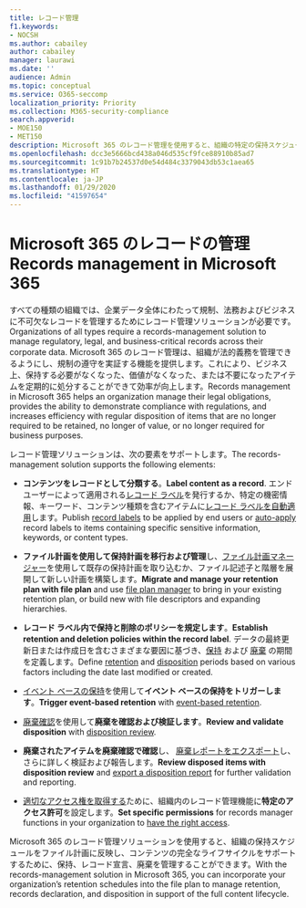 ```yaml
---
title: レコード管理
f1.keywords:
- NOCSH
ms.author: cabailey
author: cabailey
manager: laurawi
ms.date: ''
audience: Admin
ms.topic: conceptual
ms.service: O365-seccomp
localization_priority: Priority
ms.collection: M365-security-compliance
search.appverid:
- MOE150
- MET150
description: Microsoft 365 のレコード管理を使用すると、組織の特定の保持スケジュールをファイル計画に適用し、コンテンツの完全なライフサイクルをサポートするために、保持、レコード宣言、廃棄を管理することができます。
ms.openlocfilehash: dcc3e5666bcd438a046d535cf9fce88910b85ad7
ms.sourcegitcommit: 1c91b7b24537d0e54d484c3379043db53c1aea65
ms.translationtype: HT
ms.contentlocale: ja-JP
ms.lasthandoff: 01/29/2020
ms.locfileid: "41597654"
---
```

# <a name="records-management-in-microsoft-365"></a><span data-ttu-id="a12eb-103">Microsoft 365 のレコードの管理</span><span class="sxs-lookup"><span data-stu-id="a12eb-103">Records management in Microsoft 365</span></span>

<span data-ttu-id="a12eb-104">すべての種類の組織では、企業データ全体にわたって規制、法務およびビジネスに不可欠なレコードを管理するためにレコード管理ソリューションが必要です。</span><span class="sxs-lookup"><span data-stu-id="a12eb-104">Organizations of all types require a records-management solution to manage regulatory, legal, and business-critical records across their corporate data.</span></span> <span data-ttu-id="a12eb-105">Microsoft 365 のレコード管理は、組織が法的義務を管理できるようにし、規制の遵守を実証する機能を提供します。これにより、ビジネス上、保持する必要がなくなった、価値がなくなった、または不要になったアイテムを定期的に処分することができて効率が向上します。</span><span class="sxs-lookup"><span data-stu-id="a12eb-105">Records management in Microsoft 365 helps an organization manage their legal obligations, provides the ability to demonstrate compliance with regulations, and increases efficiency with regular disposition of items that are no longer required to be retained, no longer of value, or no longer required for business purposes.</span></span>

<span data-ttu-id="a12eb-106">レコード管理ソリューションは、次の要素をサポートします。</span><span class="sxs-lookup"><span data-stu-id="a12eb-106">The records-management solution supports the following elements:</span></span>

- <span data-ttu-id="a12eb-107">**コンテンツをレコードとして分類する**。</span><span class="sxs-lookup"><span data-stu-id="a12eb-107">**Label content as a record**.</span></span> <span data-ttu-id="a12eb-108">エンド ユーザーによって適用される[レコード ラベル](records.md)を発行するか、特定の機密情報、キーワード、コンテンツ種類を含むアイテムに[レコード ラベルを自動適用](labels.md#applying-a-retention-label-automatically-based-on-conditions)します。</span><span class="sxs-lookup"><span data-stu-id="a12eb-108">Publish [record labels](records.md) to be applied by end users or [auto-apply](labels.md#applying-a-retention-label-automatically-based-on-conditions) record labels to items containing specific sensitive information, keywords, or content types.</span></span>

- <span data-ttu-id="a12eb-109">**ファイル計画を使用して保持計画を移行および管理**し、[ファイル計画マネージャー](file-plan-manager.md)を使用して既存の保持計画を取り込むか、ファイル記述子と階層を展開して新しい計画を構築します。</span><span class="sxs-lookup"><span data-stu-id="a12eb-109">**Migrate and manage your retention plan with file plan** and use [file plan manager](file-plan-manager.md) to bring in your existing retention plan, or build new with file descriptors and expanding hierarchies.</span></span>

- <span data-ttu-id="a12eb-110">**レコード ラベル内で保持と削除のポリシーを規定します**。</span><span class="sxs-lookup"><span data-stu-id="a12eb-110">**Establish retention and deletion policies within the record label**.</span></span> <span data-ttu-id="a12eb-111">データの最終更新日または作成日を含むさまざまな要因に基づき、[保持](retention-policies.md#retaining-content-for-a-specific-period-of-time) および [廃棄](retention-policies.md#deleting-content-thats-older-than-a-specific-age) の期間を定義します。</span><span class="sxs-lookup"><span data-stu-id="a12eb-111">Define [retention](retention-policies.md#retaining-content-for-a-specific-period-of-time) and [disposition](retention-policies.md#deleting-content-thats-older-than-a-specific-age) periods based on various factors including the date last modified or created.</span></span>

- <span data-ttu-id="a12eb-112">[イベント ベースの保持](event-driven-retention.md)を使用して**イベント ベースの保持をトリガーします**。</span><span class="sxs-lookup"><span data-stu-id="a12eb-112">**Trigger event-based retention** with [event-based retention](event-driven-retention.md).</span></span>

- <span data-ttu-id="a12eb-113">[廃棄確認](disposition-reviews.md)を使用して**廃棄を確認および検証します**。</span><span class="sxs-lookup"><span data-stu-id="a12eb-113">**Review and validate disposition** with [disposition review](disposition-reviews.md).</span></span>

- <span data-ttu-id="a12eb-114">**廃棄されたアイテムを廃棄確認で確認**し、 [廃棄レポートをエクスポート](disposition-reviews.md#export-the-disposition-items)し、さらに詳しく検証および報告します。</span><span class="sxs-lookup"><span data-stu-id="a12eb-114">**Review disposed items with disposition review** and [export a disposition report](disposition-reviews.md#export-the-disposition-items) for further validation and reporting.</span></span>

- <span data-ttu-id="a12eb-115">[適切なアクセス権を取得する](../security/office-365-security/permissions-in-the-security-and-compliance-center.md)ために、組織内のレコード管理機能に**特定のアクセス許可**を設定します。</span><span class="sxs-lookup"><span data-stu-id="a12eb-115">**Set specific permissions** for records manager functions in your organization to [have the right access](../security/office-365-security/permissions-in-the-security-and-compliance-center.md).</span></span>

<span data-ttu-id="a12eb-116">Microsoft 365 のレコード管理ソリューションを使用すると、組織の保持スケジュールをファイル計画に反映し、コンテンツの完全なライフサイクルをサポートするために、保持、レコード宣言、廃棄を管理することができます。</span><span class="sxs-lookup"><span data-stu-id="a12eb-116">With the records-management solution in Microsoft 365, you can incorporate your organization’s retention schedules into the file plan to manage retention, records declaration, and disposition in support of the full content lifecycle.</span></span>
